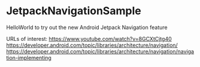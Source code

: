 # JetpackNavigationSample
HelloWorld to try out the new Android Jetpack Navigation feature

URLs of interest:
https://www.youtube.com/watch?v=8GCXtCjtg40
https://developer.android.com/topic/libraries/architecture/navigation/
https://developer.android.com/topic/libraries/architecture/navigation/navigation-implementing
